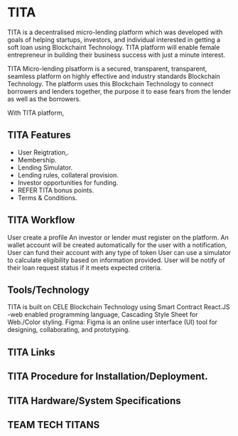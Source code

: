 # TITA 

TITA is a decentralised micro-lending platform which was developed with goals of helping startups, investors, and individual interested in getting a soft loan using Blockchaint Technology. TITA platform will enable female entrepreneur in building their business success with just a minute interest.

TITA Micro-lending plsatform is a secured, transparent, transparent, seamless platform on highly effective and industry standards Blockchain Technology. The platform uses this Blockchain Technology to connect borrowers and lenders together, the purpose it to ease fears from the lender as well as the borrowers.

With TITA platform,  



## TITA Features
- User Reigtration,.
- Membership.
- Lending Simulator.
- Lending rules, collateral provision.
- Investor opportunities for funding.
- REFER TITA bonus points.
- Terms & Conditions.
 
## TITA Workflow

User create a profile
An investor or lender must register on the platform.
An wallet account will be created automatically for the user with a notification,
User can fund their account with any type of token
User can use a simulator to calculate eligibility based on information provided.
User will be notify of their loan request status if it meets expected criteria.

## Tools/Technology

TITA is built on CELE Blockchain Technology using Smart Contract
React.JS -web enabled programming language,
Cascading Style Sheet for Web./Color styling.
Figma: Figma is an online user interface (UI) tool for designing, collaborating, and prototyping.

## TITA Links

## TITA Procedure for Installation/Deployment.

## TITA Hardware/System Specifications

## TEAM TECH TITANS

